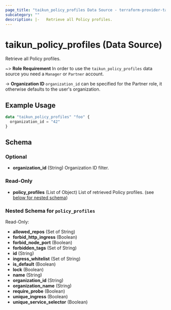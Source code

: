 ```yaml
---
page_title: "taikun_policy_profiles Data Source - terraform-provider-taikun"
subcategory: ""
description: |-   Retrieve all Policy profiles.
---
```


# taikun_policy_profiles (Data Source)

Retrieve all Policy profiles.

~> **Role Requirement** In order to use the `taikun_policy_profiles` data source you need a `Manager` or `Partner` account.

-> **Organization ID** `organization_id` can be specified for the Partner role, it otherwise defaults to the user's organization.

## Example Usage

```terraform
data "taikun_policy_profiles" "foo" {
  organization_id = "42"
}
```

<!-- schema generated by tfplugindocs -->
## Schema

### Optional

- **organization_id** (String) Organization ID filter.

### Read-Only

- **policy_profiles** (List of Object) List of retrieved Policy profiles. (see [below for nested schema](#nestedatt--policy_profiles))

<a id="nestedatt--policy_profiles"></a>
### Nested Schema for `policy_profiles`

Read-Only:

- **allowed_repos** (Set of String)
- **forbid_http_ingress** (Boolean)
- **forbid_node_port** (Boolean)
- **forbidden_tags** (Set of String)
- **id** (String)
- **ingress_whitelist** (Set of String)
- **is_default** (Boolean)
- **lock** (Boolean)
- **name** (String)
- **organization_id** (String)
- **organization_name** (String)
- **require_probe** (Boolean)
- **unique_ingress** (Boolean)
- **unique_service_selector** (Boolean)


